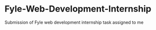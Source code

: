 # Fyle-Web-Development-Internship
Submission of  Fyle web development internship task assigned to me 
